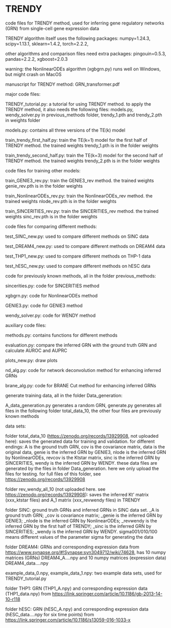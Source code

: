 # TRENDY

code files for TRENDY method, used for inferring gene regulatory networks (GRN) from single-cell gene expression data

TRENDY algorithm itself uses the following packages: numpy=1.24.3, scipy=1.13.1, sklearn=1.4.2, torch=2.2.2, 

other algorithms and comparison files need extra packages: pingouin=0.5.3, pandas=2.2.2, xgboost=2.0.3

warning: the NonlinearODEs algorithm (xgbgrn.py) runs well on Windows, but might crash on MacOS

manuscript for TRENDY method: GRN_transformer.pdf


major code files:

TRENDY_tutorial.py: a tutorial for using TRENDY method. to apply the TRENDY method, it also needs the following files: models.py, wendy_solver.py in previous_methods folder, trendy_1.pth and trendy_2.pth in weights folder

models.py: contains all three versions of the TE(k) model

train_trendy_first_half.py: train the TE(k=1) model for the first half of TRENDY method. the trained weights trendy_1.pth is in the folder weights

train_trendy_second_half.py: train the TE(k=3) model for the second half of TRENDY method. the trained weights trendy_2.pth is in the folder weights



code files for training other models:

train_GENIE3_rev.py: train the GENIE3_rev method. the trained weights genie_rev.pth is in the folder weights

train_NonlinearODEs_rev.py: train the NonlinearODEs_rev method. the trained weights nlode_rev.pth is in the folder weights

train_SINCERITIES_rev.py: train the SINCERITIES_rev method. the trained weights sinc_rev.pth is in the folder weights



code files for comparing different methods:

test_SINC_new.py: used to compare different methods on SINC data

test_DREAM4_new.py: used to compare different methods on DREAM4 data

test_THP1_new.py: used to compare different methods on THP-1 data

test_hESC_new.py: used to compare different methods on hESC data



code for previously known methods, all in the folder previous_methods:

sincerities.py: code for SINCERITIES method

xgbgrn.py: code for NonlinearODEs method

GENIE3.py: code for GENIE3 method

wendy_solver.py: code for WENDY method



auxiliary code files:

methods.py: contains functions for different methods

evaluation.py: compare the inferred GRN with the ground truth GRN and calculate AUROC and AUPRC

plots_new.py: draw plots

nd_alg.py: code for network deconvolution method for enhancing inferred GRNs

brane_alg.py: code for BRANE Cut method for enhancing inferred GRNs



generate training data, all in the folder Data_generation: 

A_data_generation.py generates a random GRN, generate.py generates all files in the following folder total_data_10, the other four files are previously known methods


data sets:

folder total_data_10 (https://zenodo.org/records/13929908, not uploaded here): saves the generated data for training and validation. for different endings: A is the ground truth GRN, cov is the covariance matrix, data is the original data, genie is the inferred GRN by GENIE3, nlode is the inferred GRN by NonlinearODEs, revcov is the Ktstar matrix, sinc is the inferred GRN by SINCERITIES, wendy is the inferred GRN by WENDY. these data files are generated by the files in folder Data_generation. here we only upload the files for testing. for full files of this folder, see https://zenodo.org/records/13929908

folder rev_wendy_all_10 (not uploaded here. see https://zenodo.org/records/13929908): saves the inferred Kt' matrix (xxx_ktstar files) and A_1 matrix (xxx_revwendy files) in TRENDY

folder SINC: ground truth GRNs and inferred GRNs in SINC data set. _A is ground truth GRN; _cov is covariance matrix; _genie is the inferred GRN by GENIE3; _nlode is the inferred GRN by NonlinearODEs; _revwendy is the inferred GRN by the first half of TRENDY; _sinc is the inferred GRN by SINCERITIES; _wendy is the inferred GRN by WENDY. sigma001/010/100 means different values of the parameter sigma for generating the data

folder DREAM4: GRNs and corresponding expression data from https://www.synapse.org/#!Synapse:syn3049712/wiki/74628, has 10 numpy matrices (GRNs) DREAM4_A....npy and 10 numpy matrices (expression data) DREAM4_data....npy

example_data_0.npy, example_data_1.npy: two example data sets, used for TRENDY_tutorial.py

folder THP1: GRN (THP1_A.npy) and corresponding expression data (THP1_data.npy) from https://link.springer.com/article/10.1186/gb-2013-14-10-r118

folder hESC: GRN (hESC_A.npy) and corresponding expression data (hESC_data....npy for six time points) from https://link.springer.com/article/10.1186/s13059-016-1033-x

